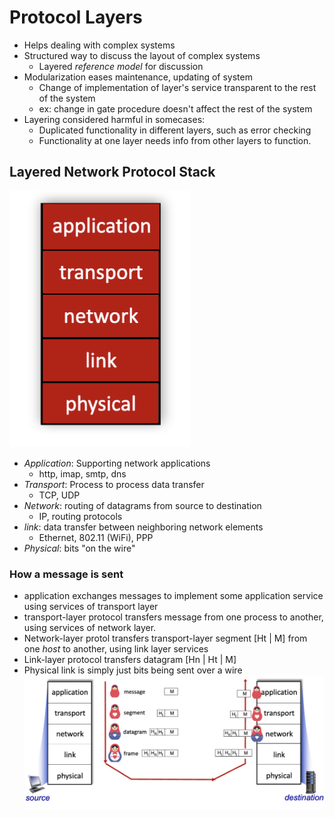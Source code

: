 # Protocol Layers

- Helps dealing with complex systems
- Structured way to discuss the layout of complex systems
  - Layered *reference model* for discussion
- Modularization eases maintenance, updating of system
  - Change of implementation of layer's service transparent to the rest of the system
  - ex: change in gate procedure doesn't affect the rest of the system
- Layering considered harmful in somecases:
  - Duplicated functionality in different layers, such as error checking
  - Functionality at one layer needs info from other layers to function. 

## Layered Network Protocol Stack

![alt text](../imgs/1/internetlayering.png)

- *Application*: Supporting network applications
  - http, imap, smtp, dns
- *Transport*: Process to process data transfer
  - TCP, UDP
- *Network*: routing of datagrams from source to destination
  - IP, routing protocols
- *link*: data transfer between neighboring network elements
  - Ethernet, 802.11 (WiFi), PPP
- *Physical*: bits "on the wire"

### How a message is sent

- application exchanges messages to implement some application service using services of transport layer
- transport-layer protocol transfers message from one process to another, using services of network layer.
- Network-layer protol transfers transport-layer segment [Ht | M] from one *host* to another, using link layer services
- Link-layer protocol transfers datagram [Hn | Ht | M]
- Physical link is simply just bits being sent over a wire
![alt text](../imgs/1/transport.png)
